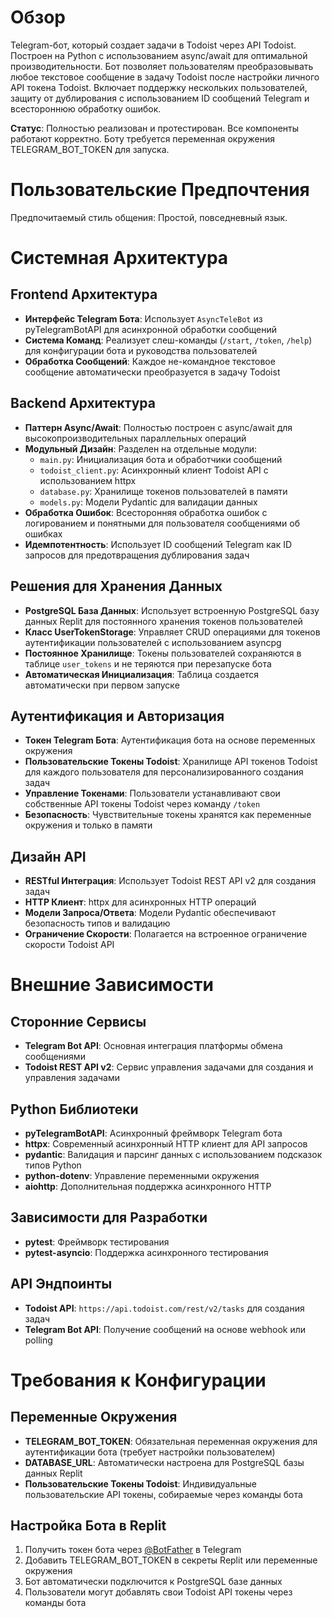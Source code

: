 # Обзор

Telegram-бот, который создает задачи в Todoist через API Todoist. Построен на Python с использованием async/await для оптимальной производительности. Бот позволяет пользователям преобразовывать любое текстовое сообщение в задачу Todoist после настройки личного API токена Todoist. Включает поддержку нескольких пользователей, защиту от дублирования с использованием ID сообщений Telegram и всестороннюю обработку ошибок.

**Статус**: Полностью реализован и протестирован. Все компоненты работают корректно. Боту требуется переменная окружения TELEGRAM_BOT_TOKEN для запуска.

# Пользовательские Предпочтения

Предпочитаемый стиль общения: Простой, повседневный язык.

# Системная Архитектура

## Frontend Архитектура
- **Интерфейс Telegram Бота**: Использует `AsyncTeleBot` из pyTelegramBotAPI для асинхронной обработки сообщений
- **Система Команд**: Реализует слеш-команды (`/start`, `/token`, `/help`) для конфигурации бота и руководства пользователей
- **Обработка Сообщений**: Каждое не-командное текстовое сообщение автоматически преобразуется в задачу Todoist

## Backend Архитектура
- **Паттерн Async/Await**: Полностью построен с async/await для высокопроизводительных параллельных операций
- **Модульный Дизайн**: Разделен на отдельные модули:
  - `main.py`: Инициализация бота и обработчики сообщений
  - `todoist_client.py`: Асинхронный клиент Todoist API с использованием httpx
  - `database.py`: Хранилище токенов пользователей в памяти
  - `models.py`: Модели Pydantic для валидации данных
- **Обработка Ошибок**: Всесторонняя обработка ошибок с логированием и понятными для пользователя сообщениями об ошибках
- **Идемпотентность**: Использует ID сообщений Telegram как ID запросов для предотвращения дублирования задач

## Решения для Хранения Данных
- **PostgreSQL База Данных**: Использует встроенную PostgreSQL базу данных Replit для постоянного хранения токенов пользователей
- **Класс UserTokenStorage**: Управляет CRUD операциями для токенов аутентификации пользователей с использованием asyncpg
- **Постоянное Хранилище**: Токены пользователей сохраняются в таблице `user_tokens` и не теряются при перезапуске бота
- **Автоматическая Инициализация**: Таблица создается автоматически при первом запуске

## Аутентификация и Авторизация
- **Токен Telegram Бота**: Аутентификация бота на основе переменных окружения
- **Пользовательские Токены Todoist**: Хранилище API токенов Todoist для каждого пользователя для персонализированного создания задач
- **Управление Токенами**: Пользователи устанавливают свои собственные API токены Todoist через команду `/token`
- **Безопасность**: Чувствительные токены хранятся как переменные окружения и только в памяти

## Дизайн API
- **RESTful Интеграция**: Использует Todoist REST API v2 для создания задач
- **HTTP Клиент**: httpx для асинхронных HTTP операций
- **Модели Запроса/Ответа**: Модели Pydantic обеспечивают безопасность типов и валидацию
- **Ограничение Скорости**: Полагается на встроенное ограничение скорости Todoist API

# Внешние Зависимости

## Сторонние Сервисы
- **Telegram Bot API**: Основная интеграция платформы обмена сообщениями
- **Todoist REST API v2**: Сервис управления задачами для создания и управления задачами

## Python Библиотеки
- **pyTelegramBotAPI**: Асинхронный фреймворк Telegram бота
- **httpx**: Современный асинхронный HTTP клиент для API запросов  
- **pydantic**: Валидация и парсинг данных с использованием подсказок типов Python
- **python-dotenv**: Управление переменными окружения
- **aiohttp**: Дополнительная поддержка асинхронного HTTP

## Зависимости для Разработки
- **pytest**: Фреймворк тестирования
- **pytest-asyncio**: Поддержка асинхронного тестирования

## API Эндпоинты
- **Todoist API**: `https://api.todoist.com/rest/v2/tasks` для создания задач
- **Telegram Bot API**: Получение сообщений на основе webhook или polling

# Требования к Конфигурации

## Переменные Окружения
- **TELEGRAM_BOT_TOKEN**: Обязательная переменная окружения для аутентификации бота (требует настройки пользователем)
- **DATABASE_URL**: Автоматически настроена для PostgreSQL базы данных Replit
- **Пользовательские Токены Todoist**: Индивидуальные пользовательские API токены, собираемые через команды бота

## Настройка Бота в Replit
1. Получить токен бота через [@BotFather](https://t.me/BotFather) в Telegram
2. Добавить TELEGRAM_BOT_TOKEN в секреты Replit или переменные окружения
3. Бот автоматически подключится к PostgreSQL базе данных
4. Пользователи могут добавлять свои Todoist API токены через команды бота